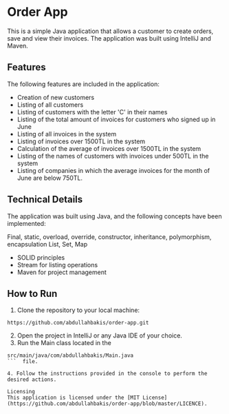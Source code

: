 # Order App
This is a simple Java application that allows a customer to create orders, save and view their invoices. The application was built using IntelliJ and Maven.

## Features
The following features are included in the application:

* Creation of new customers
* Listing of all customers
* Listing of customers with the letter 'C' in their names
* Listing of the total amount of invoices for customers who signed up in June
* Listing of all invoices in the system
* Listing of invoices over 1500TL in the system
* Calculation of the average of invoices over 1500TL in the system
* Listing of the names of customers with invoices under 500TL in the system
* Listing of companies in which the average invoices for the month of June are below 750TL.
## Technical Details
The application was built using Java, and the following concepts have been implemented:

Final, static, overload, override, constructor, inheritance, polymorphism, encapsulation
List, Set, Map
* SOLID principles
* Stream for listing operations
* Maven for project management
## How to Run
1. Clone the repository to your local machine: 
```
https://github.com/abdullahbakis/order-app.git
```

2. Open the project in IntelliJ or any Java IDE of your choice.
3. Run the Main class located in the 


```
src/main/java/com/abdullahbakis/Main.java
```  file.

4. Follow the instructions provided in the console to perform the desired actions.

Licensing
This application is licensed under the [MIT License](https://github.com/abdullahbakis/order-app/blob/master/LICENCE).
